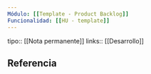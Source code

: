 ```yaml
---
Módulo: [[Template - Product Backlog]]
Funcionalidad: [[HU - template]]
---
```


tipo:: [[Nota permanente]]
links:: [[Desarrollo]]



## Referencia

